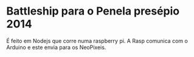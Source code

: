 Battleship para o Penela presépio 2014
========================================

É feito em Nodejs que corre numa raspberry pi. A Rasp comunica com o Arduino e este envia para os NeoPixeis. 
